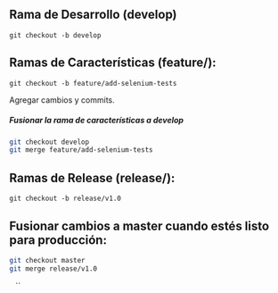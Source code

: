 
## Rama de Desarrollo (develop)
`git checkout -b develop`


## Ramas de Características (feature/):
`git checkout -b feature/add-selenium-tests`

Agregar cambios y commits.
##### Fusionar la rama de características a develop
```sh
git checkout develop
git merge feature/add-selenium-tests
```


## Ramas de Release (release/):
`git checkout -b release/v1.0`

## Fusionar cambios a master cuando estés listo para producción:
```sh
git checkout master
git merge release/v1.0
```

``
``
``
